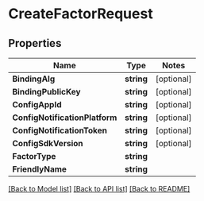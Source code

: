 # CreateFactorRequest

## Properties
Name | Type | Notes
------------ | ------------- | -------------
**BindingAlg** | **string** | [optional] 
**BindingPublicKey** | **string** | [optional] 
**ConfigAppId** | **string** | [optional] 
**ConfigNotificationPlatform** | **string** | [optional] 
**ConfigNotificationToken** | **string** | [optional] 
**ConfigSdkVersion** | **string** | [optional] 
**FactorType** | **string** | 
**FriendlyName** | **string** | 

[[Back to Model list]](../README.md#documentation-for-models) [[Back to API list]](../README.md#documentation-for-api-endpoints) [[Back to README]](../README.md)


